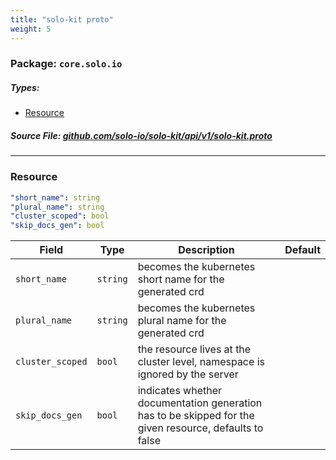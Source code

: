 ```yaml
---
title: "solo-kit proto"
weight: 5
---
```

<!-- Code generated by solo-kit. DO NOT EDIT. -->

### Package: `core.solo.io` 
##### Types:


- [Resource](#Resource)
  



##### Source File: [github.com/solo-io/solo-kit/api/v1/solo-kit.proto](https://github.com/solo-io/solo-kit/blob/master/api/v1/solo-kit.proto)





---
### <a name="Resource">Resource</a>



```yaml
"short_name": string
"plural_name": string
"cluster_scoped": bool
"skip_docs_gen": bool

```

| Field | Type | Description | Default |
| ----- | ---- | ----------- |----------- | 
| `short_name` | `string` | becomes the kubernetes short name for the generated crd |  |
| `plural_name` | `string` | becomes the kubernetes plural name for the generated crd |  |
| `cluster_scoped` | `bool` | the resource lives at the cluster level, namespace is ignored by the server |  |
| `skip_docs_gen` | `bool` | indicates whether documentation generation has to be skipped for the given resource, defaults to false |  |





<!-- Start of HubSpot Embed Code -->
<script type="text/javascript" id="hs-script-loader" async defer src="//js.hs-scripts.com/5130874.js"></script>
<!-- End of HubSpot Embed Code -->
